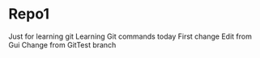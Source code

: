 # Repo1
Just for learning git
Learning Git commands today
First change
Edit from Gui
Change from GitTest branch 
